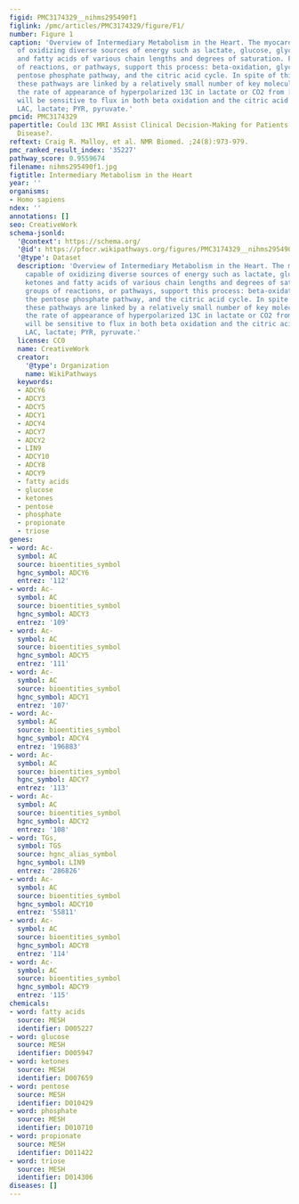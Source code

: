 ```yaml
---
figid: PMC3174329__nihms295490f1
figlink: /pmc/articles/PMC3174329/figure/F1/
number: Figure 1
caption: 'Overview of Intermediary Metabolism in the Heart. The myocardium is capable
  of oxidizing diverse sources of energy such as lactate, glucose, glycogen, ketones
  and fatty acids of various chain lengths and degrees of saturation. Four groups
  of reactions, or pathways, support this process: beta-oxidation, glycolysis, the
  pentose phosphate pathway, and the citric acid cycle. In spite of this complexity,
  these pathways are linked by a relatively small number of key molecules. Consequently,
  the rate of appearance of hyperpolarized 13C in lactate or CO2 from [1-13C]pyruvate
  will be sensitive to flux in both beta oxidation and the citric acid cycle. Abbreviations:
  LAC, lactate; PYR, pyruvate.'
pmcid: PMC3174329
papertitle: Could 13C MRI Assist Clinical Decision-Making for Patients with Heart
  Disease?.
reftext: Craig R. Malloy, et al. NMR Biomed. ;24(8):973-979.
pmc_ranked_result_index: '35227'
pathway_score: 0.9559674
filename: nihms295490f1.jpg
figtitle: Intermediary Metabolism in the Heart
year: ''
organisms:
- Homo sapiens
ndex: ''
annotations: []
seo: CreativeWork
schema-jsonld:
  '@context': https://schema.org/
  '@id': https://pfocr.wikipathways.org/figures/PMC3174329__nihms295490f1.html
  '@type': Dataset
  description: 'Overview of Intermediary Metabolism in the Heart. The myocardium is
    capable of oxidizing diverse sources of energy such as lactate, glucose, glycogen,
    ketones and fatty acids of various chain lengths and degrees of saturation. Four
    groups of reactions, or pathways, support this process: beta-oxidation, glycolysis,
    the pentose phosphate pathway, and the citric acid cycle. In spite of this complexity,
    these pathways are linked by a relatively small number of key molecules. Consequently,
    the rate of appearance of hyperpolarized 13C in lactate or CO2 from [1-13C]pyruvate
    will be sensitive to flux in both beta oxidation and the citric acid cycle. Abbreviations:
    LAC, lactate; PYR, pyruvate.'
  license: CC0
  name: CreativeWork
  creator:
    '@type': Organization
    name: WikiPathways
  keywords:
  - ADCY6
  - ADCY3
  - ADCY5
  - ADCY1
  - ADCY4
  - ADCY7
  - ADCY2
  - LIN9
  - ADCY10
  - ADCY8
  - ADCY9
  - fatty acids
  - glucose
  - ketones
  - pentose
  - phosphate
  - propionate
  - triose
genes:
- word: Ac-
  symbol: AC
  source: bioentities_symbol
  hgnc_symbol: ADCY6
  entrez: '112'
- word: Ac-
  symbol: AC
  source: bioentities_symbol
  hgnc_symbol: ADCY3
  entrez: '109'
- word: Ac-
  symbol: AC
  source: bioentities_symbol
  hgnc_symbol: ADCY5
  entrez: '111'
- word: Ac-
  symbol: AC
  source: bioentities_symbol
  hgnc_symbol: ADCY1
  entrez: '107'
- word: Ac-
  symbol: AC
  source: bioentities_symbol
  hgnc_symbol: ADCY4
  entrez: '196883'
- word: Ac-
  symbol: AC
  source: bioentities_symbol
  hgnc_symbol: ADCY7
  entrez: '113'
- word: Ac-
  symbol: AC
  source: bioentities_symbol
  hgnc_symbol: ADCY2
  entrez: '108'
- word: TGs,
  symbol: TGS
  source: hgnc_alias_symbol
  hgnc_symbol: LIN9
  entrez: '286826'
- word: Ac-
  symbol: AC
  source: bioentities_symbol
  hgnc_symbol: ADCY10
  entrez: '55811'
- word: Ac-
  symbol: AC
  source: bioentities_symbol
  hgnc_symbol: ADCY8
  entrez: '114'
- word: Ac-
  symbol: AC
  source: bioentities_symbol
  hgnc_symbol: ADCY9
  entrez: '115'
chemicals:
- word: fatty acids
  source: MESH
  identifier: D005227
- word: glucose
  source: MESH
  identifier: D005947
- word: ketones
  source: MESH
  identifier: D007659
- word: pentose
  source: MESH
  identifier: D010429
- word: phosphate
  source: MESH
  identifier: D010710
- word: propionate
  source: MESH
  identifier: D011422
- word: triose
  source: MESH
  identifier: D014306
diseases: []
---
```

